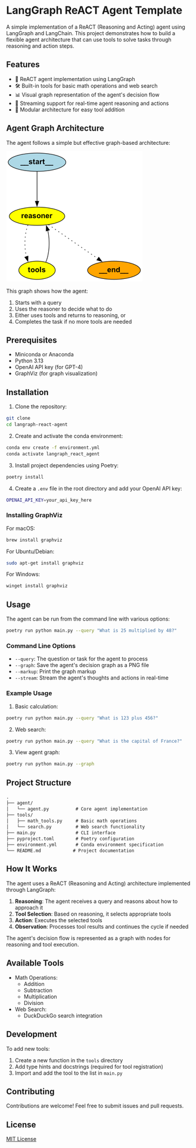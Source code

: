 # LangGraph ReACT Agent Template

A simple implementation of a ReACT (Reasoning and Acting) agent using LangGraph and LangChain. This project demonstrates how to build a flexible agent architecture that can use tools to solve tasks through reasoning and action steps.

## Features

- 🤖 ReACT agent implementation using LangGraph
- 🛠️ Built-in tools for basic math operations and web search
- 📊 Visual graph representation of the agent's decision flow
- 🔄 Streaming support for real-time agent reasoning and actions
- 🎯 Modular architecture for easy tool addition

## Agent Graph Architecture

The agent follows a simple but effective graph-based architecture:

![Agent Graph Architecture](graph.png)

This graph shows how the agent:
1. Starts with a query
2. Uses the reasoner to decide what to do
3. Either uses tools and returns to reasoning, or
4. Completes the task if no more tools are needed

## Prerequisites

- Miniconda or Anaconda
- Python 3.13
- OpenAI API key (for GPT-4)
- GraphViz (for graph visualization)

## Installation

1. Clone the repository:
```bash
git clone 
cd langraph-react-agent
```

2. Create and activate the conda environment:
```bash
conda env create -f environment.yml
conda activate langraph_react_agent
```

3. Install project dependencies using Poetry:
```bash
poetry install
```

4. Create a `.env` file in the root directory and add your OpenAI API key:
```bash
OPENAI_API_KEY=your_api_key_here
```

### Installing GraphViz

For macOS:
```bash
brew install graphviz
```

For Ubuntu/Debian:
```bash
sudo apt-get install graphviz
```

For Windows:
```bash
winget install graphviz
```

## Usage

The agent can be run from the command line with various options:

```bash
poetry run python main.py --query "What is 25 multiplied by 48?"
```

### Command Line Options

- `--query`: The question or task for the agent to process
- `--graph`: Save the agent's decision graph as a PNG file
- `--markup`: Print the graph markup
- `--stream`: Stream the agent's thoughts and actions in real-time

### Example Usage

1. Basic calculation:
```bash
poetry run python main.py --query "What is 123 plus 456?"
```

2. Web search:
```bash
poetry run python main.py --query "What is the capital of France?"
```

3. View agent graph:
```bash
poetry run python main.py --graph
```

## Project Structure

```
.
├── agent/
│   └── agent.py          # Core agent implementation
├── tools/
│   ├── math_tools.py     # Basic math operations
│   └── search.py         # Web search functionality
├── main.py               # CLI interface
├── pyproject.toml        # Poetry configuration
├── environment.yml       # Conda environment specification
└── README.md            # Project documentation
```

## How It Works

The agent uses a ReACT (Reasoning and Acting) architecture implemented through LangGraph:

1. **Reasoning**: The agent receives a query and reasons about how to approach it
2. **Tool Selection**: Based on reasoning, it selects appropriate tools
3. **Action**: Executes the selected tools
4. **Observation**: Processes tool results and continues the cycle if needed

The agent's decision flow is represented as a graph with nodes for reasoning and tool execution.

## Available Tools

- Math Operations:
  - Addition
  - Subtraction
  - Multiplication
  - Division
- Web Search:
  - DuckDuckGo search integration

## Development

To add new tools:
1. Create a new function in the `tools` directory
2. Add type hints and docstrings (required for tool registration)
3. Import and add the tool to the list in `main.py`

## Contributing

Contributions are welcome! Feel free to submit issues and pull requests.

## License

[MIT License](LICENSE) 